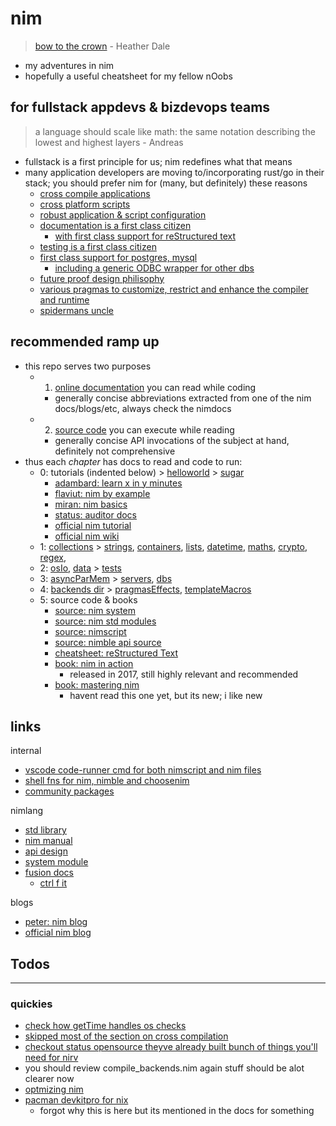 # nim

> [bow to the crown](https://www.youtube.com/watch?v=AEtxGOjKx5c) - Heather Dale

- my adventures in nim
- hopefully a useful cheatsheet for my fellow nOobs

## for fullstack appdevs & bizdevops teams

> a language should scale like math: the same notation describing the lowest and highest layers - Andreas

- fullstack is a first principle for us; nim redefines what that means
- many application developers are moving to/incorporating rust/go in their stack; you should prefer nim for (many, but definitely) these reasons
  - [cross compile applications](https://nim-lang.org/docs/nimc.html#crossminuscompilation)
  - [cross platform scripts](https://nim-lang.org/docs/nims.html#benefits)
  - [robust application & script configuration](https://nim-lang.org/docs/parsecfg.html)
  - [documentation is a first class citizen](https://nim-lang.org/docs/docgen.html)
    - [with first class support for reStructured text](https://docutils.sourceforge.io/docs/user/rst/quickref.html)
  - [testing is a first class citizen](https://nim-lang.github.io/Nim/testament.html)
  - [first class support for postgres, mysql](https://nim-lang.org/docs/lib.html#impure-libraries-database-support)
    - [including a generic ODBC wrapper for other dbs](https://nim-lang.org/docs/db_odbc.html)
  - [future proof design philisophy](https://www.youtube.com/watch?v=aDi50K_Id_k)
  - [various pragmas to customize, restrict and enhance the compiler and runtime](https://nim-lang.github.io/Nim/manual.html#pragmas)
  - [spidermans uncle](https://nim-lang.org/docs/tut3.html)

## recommended ramp up

- this repo serves two purposes
  - 1. [online documentation](https://noahehall.github.io/nim/htmldocs/main.html) you can read while coding
    - generally concise abbreviations extracted from one of the nim docs/blogs/etc, always check the nimdocs
  - 2. [source code](./main.nim) you can execute while reading
    - generally concise API invocations of the subject at hand, definitely not comprehensive
- thus each _chapter_ has docs to read and code to run:
  - 0: tutorials (indented below) > [helloworld](/helloworld/helloworld.nim) > [sugar](/deepdives/sugar.nim)
    - [adambard: learn x in y minutes](https://learnxinyminutes.com/docs/nim/)
    - [flaviut: nim by example](https://nim-by-example.github.io/)
    - [miran: nim basics](https://narimiran.github.io/nim-basics/)
    - [status: auditor docs](https://status-im.github.io/nim-style-guide/00_introduction.html)
    - [official nim tutorial](https://nim-lang.org/docs/tut1.html)
    - [official nim wiki](https://github.com/nim-lang/Nim/wiki)
  - 1: [collections](/deepdives/collections.nim) > [strings](/deepdives/strings.nim), [containers](/deepdives/containers.nim), [lists](/deepdives/lists.nim), [datetime](/deepdives/datetime.nim), [maths](/deepdives/maths.nim), [crypto](/deepdives/crypto.nim), [regex](/deepdives/regex.nim),
  - 2: [osIo](/deepdives/osIo.nim), [data](/deepdives/data.nim) > [tests](/deepdives/tests.nim)
  - 3: [asyncParMem](/deepdives/asyncParMem.nim) > [servers](/deepdives/servers.nim), [dbs](/deepdives/dbs.nim)
  - 4: [backends dir](/backends/) > [pragmasEffects](/deepdives/pragmasEffects.nim), [templateMacros](/deepdives/templateMacros.nim)
  - 5: source code & books
    - [source: nim system](https://github.com/nim-lang/Nim/blob/version-1-6/lib/system.nim#L1)
    - [source: nim std modules](https://github.com/nim-lang/Nim/tree/version-1-6/lib/system)
    - [source: nimscript](https://github.com/nim-lang/Nim/blob/devel/lib/system/nimscript.nim)
    - [source: nimble api source](https://github.com/nim-lang/nimble/blob/master/src/nimblepkg/nimscriptapi.nim)
    - [cheatsheet: reStructured Text](https://docutils.sourceforge.io/docs/user/rst/quickref.html)
    - [book: nim in action](https://www.manning.com/books/nim-in-action)
      - released in 2017, still highly relevant and recommended
    - [book: mastering nim](https://nim-lang.org/blog/2022/06/29/mastering-nim.html)
      - havent read this one yet, but its new; i like new

## links

internal

- [vscode code-runner cmd for both nimscript and nim files](https://github.com/noahehall/theBookOfNoah/blob/master/vscode.settings.jsonc#L185)
- [shell fns for nim, nimble and choosenim](https://github.com/noahehall/theBookOfNoah/blob/master/linux/bash_cli_fns/nimlang.sh)
- [community packages](./community/README.md)

nimlang

- [std library](https://nim-lang.org/docs/lib.html)
- [nim manual](https://nim-lang.org/docs/manual.html)
- [api design](https://nim-lang.org/docs/apis.html)
- [system module](https://nim-lang.org/docs/system.html)
- [fusion docs](https://github.com/nim-lang/fusion)
  - [ctrl f it](https://nim-lang.github.io/fusion/theindex.html)

blogs

- [peter: nim blog](https://peterme.net/tags/nim.html)
- [official nim blog](https://nim-lang.org/blog.html)

## Todos

---

### quickies

- [check how getTime handles os checks](https://github.com/nim-lang/Nim/blob/version-1-6/lib/pure/times.nim#L897)
- [skipped most of the section on cross compilation](https://nim-lang.org/docs/nimc.html#crossminuscompilation-for-windows)
- [checkout status opensource theyve already built bunch of things you'll need for nirv](https://github.com/status-im)
- you should review compile_backends.nim again stuff should be alot clearer now
- [optmizing nim](https://nim-lang.org/docs/nimc.html#optimizing-for-nim)
- [pacman devkitpro for nix](https://github.com/devkitPro/pacman/releases)
  - forgot why this is here but its mentioned in the docs for something
